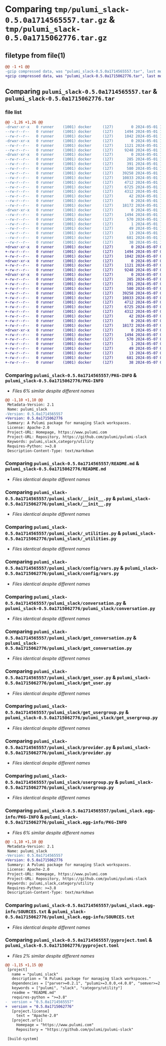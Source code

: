 # Comparing `tmp/pulumi_slack-0.5.0a1714565557.tar.gz` & `tmp/pulumi_slack-0.5.0a1715062776.tar.gz`

## filetype from file(1)

```diff
@@ -1 +1 @@
-gzip compressed data, was "pulumi_slack-0.5.0a1714565557.tar", last modified: Wed May  1 12:16:23 2024, max compression
+gzip compressed data, was "pulumi_slack-0.5.0a1715062776.tar", last modified: Tue May  7 06:26:03 2024, max compression
```

## Comparing `pulumi_slack-0.5.0a1714565557.tar` & `pulumi_slack-0.5.0a1715062776.tar`

### file list

```diff
@@ -1,26 +1,26 @@
-drwxr-xr-x   0 runner    (1001) docker     (127)        0 2024-05-01 12:16:23.956099 pulumi_slack-0.5.0a1714565557/
--rw-r--r--   0 runner    (1001) docker     (127)     1494 2024-05-01 12:16:23.952099 pulumi_slack-0.5.0a1714565557/PKG-INFO
--rw-r--r--   0 runner    (1001) docker     (127)     1042 2024-05-01 12:16:15.000000 pulumi_slack-0.5.0a1714565557/README.md
-drwxr-xr-x   0 runner    (1001) docker     (127)        0 2024-05-01 12:16:23.952099 pulumi_slack-0.5.0a1714565557/pulumi_slack/
--rw-r--r--   0 runner    (1001) docker     (127)     1121 2024-05-01 12:16:15.000000 pulumi_slack-0.5.0a1714565557/pulumi_slack/__init__.py
--rw-r--r--   0 runner    (1001) docker     (127)     9248 2024-05-01 12:16:15.000000 pulumi_slack-0.5.0a1714565557/pulumi_slack/_utilities.py
-drwxr-xr-x   0 runner    (1001) docker     (127)        0 2024-05-01 12:16:23.952099 pulumi_slack-0.5.0a1714565557/pulumi_slack/config/
--rw-r--r--   0 runner    (1001) docker     (127)      285 2024-05-01 12:16:15.000000 pulumi_slack-0.5.0a1714565557/pulumi_slack/config/__init__.py
--rw-r--r--   0 runner    (1001) docker     (127)      391 2024-05-01 12:16:15.000000 pulumi_slack-0.5.0a1714565557/pulumi_slack/config/__init__.pyi
--rw-r--r--   0 runner    (1001) docker     (127)      580 2024-05-01 12:16:15.000000 pulumi_slack-0.5.0a1714565557/pulumi_slack/config/vars.py
--rw-r--r--   0 runner    (1001) docker     (127)    39258 2024-05-01 12:16:15.000000 pulumi_slack-0.5.0a1714565557/pulumi_slack/conversation.py
--rw-r--r--   0 runner    (1001) docker     (127)    10833 2024-05-01 12:16:15.000000 pulumi_slack-0.5.0a1714565557/pulumi_slack/get_conversation.py
--rw-r--r--   0 runner    (1001) docker     (127)     4712 2024-05-01 12:16:15.000000 pulumi_slack-0.5.0a1714565557/pulumi_slack/get_user.py
--rw-r--r--   0 runner    (1001) docker     (127)     6725 2024-05-01 12:16:15.000000 pulumi_slack-0.5.0a1714565557/pulumi_slack/get_usergroup.py
--rw-r--r--   0 runner    (1001) docker     (127)     4312 2024-05-01 12:16:15.000000 pulumi_slack-0.5.0a1714565557/pulumi_slack/provider.py
--rw-r--r--   0 runner    (1001) docker     (127)       42 2024-05-01 12:16:15.000000 pulumi_slack-0.5.0a1714565557/pulumi_slack/pulumi-plugin.json
--rw-r--r--   0 runner    (1001) docker     (127)        0 2024-05-01 12:16:15.000000 pulumi_slack-0.5.0a1714565557/pulumi_slack/py.typed
--rw-r--r--   0 runner    (1001) docker     (127)    18172 2024-05-01 12:16:15.000000 pulumi_slack-0.5.0a1714565557/pulumi_slack/usergroup.py
-drwxr-xr-x   0 runner    (1001) docker     (127)        0 2024-05-01 12:16:23.952099 pulumi_slack-0.5.0a1714565557/pulumi_slack.egg-info/
--rw-r--r--   0 runner    (1001) docker     (127)     1494 2024-05-01 12:16:23.000000 pulumi_slack-0.5.0a1714565557/pulumi_slack.egg-info/PKG-INFO
--rw-r--r--   0 runner    (1001) docker     (127)      570 2024-05-01 12:16:23.000000 pulumi_slack-0.5.0a1714565557/pulumi_slack.egg-info/SOURCES.txt
--rw-r--r--   0 runner    (1001) docker     (127)        1 2024-05-01 12:16:23.000000 pulumi_slack-0.5.0a1714565557/pulumi_slack.egg-info/dependency_links.txt
--rw-r--r--   0 runner    (1001) docker     (127)       49 2024-05-01 12:16:23.000000 pulumi_slack-0.5.0a1714565557/pulumi_slack.egg-info/requires.txt
--rw-r--r--   0 runner    (1001) docker     (127)       13 2024-05-01 12:16:23.000000 pulumi_slack-0.5.0a1714565557/pulumi_slack.egg-info/top_level.txt
--rw-r--r--   0 runner    (1001) docker     (127)      681 2024-05-01 12:16:15.000000 pulumi_slack-0.5.0a1714565557/pyproject.toml
--rw-r--r--   0 runner    (1001) docker     (127)       38 2024-05-01 12:16:23.956099 pulumi_slack-0.5.0a1714565557/setup.cfg
+drwxr-xr-x   0 runner    (1001) docker     (127)        0 2024-05-07 06:26:03.617758 pulumi_slack-0.5.0a1715062776/
+-rw-r--r--   0 runner    (1001) docker     (127)     1494 2024-05-07 06:26:03.617758 pulumi_slack-0.5.0a1715062776/PKG-INFO
+-rw-r--r--   0 runner    (1001) docker     (127)     1042 2024-05-07 06:25:54.000000 pulumi_slack-0.5.0a1715062776/README.md
+drwxr-xr-x   0 runner    (1001) docker     (127)        0 2024-05-07 06:26:03.613758 pulumi_slack-0.5.0a1715062776/pulumi_slack/
+-rw-r--r--   0 runner    (1001) docker     (127)     1121 2024-05-07 06:25:54.000000 pulumi_slack-0.5.0a1715062776/pulumi_slack/__init__.py
+-rw-r--r--   0 runner    (1001) docker     (127)     9248 2024-05-07 06:25:54.000000 pulumi_slack-0.5.0a1715062776/pulumi_slack/_utilities.py
+drwxr-xr-x   0 runner    (1001) docker     (127)        0 2024-05-07 06:26:03.617758 pulumi_slack-0.5.0a1715062776/pulumi_slack/config/
+-rw-r--r--   0 runner    (1001) docker     (127)      285 2024-05-07 06:25:54.000000 pulumi_slack-0.5.0a1715062776/pulumi_slack/config/__init__.py
+-rw-r--r--   0 runner    (1001) docker     (127)      391 2024-05-07 06:25:54.000000 pulumi_slack-0.5.0a1715062776/pulumi_slack/config/__init__.pyi
+-rw-r--r--   0 runner    (1001) docker     (127)      580 2024-05-07 06:25:54.000000 pulumi_slack-0.5.0a1715062776/pulumi_slack/config/vars.py
+-rw-r--r--   0 runner    (1001) docker     (127)    39258 2024-05-07 06:25:54.000000 pulumi_slack-0.5.0a1715062776/pulumi_slack/conversation.py
+-rw-r--r--   0 runner    (1001) docker     (127)    10833 2024-05-07 06:25:54.000000 pulumi_slack-0.5.0a1715062776/pulumi_slack/get_conversation.py
+-rw-r--r--   0 runner    (1001) docker     (127)     4712 2024-05-07 06:25:54.000000 pulumi_slack-0.5.0a1715062776/pulumi_slack/get_user.py
+-rw-r--r--   0 runner    (1001) docker     (127)     6725 2024-05-07 06:25:54.000000 pulumi_slack-0.5.0a1715062776/pulumi_slack/get_usergroup.py
+-rw-r--r--   0 runner    (1001) docker     (127)     4312 2024-05-07 06:25:54.000000 pulumi_slack-0.5.0a1715062776/pulumi_slack/provider.py
+-rw-r--r--   0 runner    (1001) docker     (127)       42 2024-05-07 06:25:54.000000 pulumi_slack-0.5.0a1715062776/pulumi_slack/pulumi-plugin.json
+-rw-r--r--   0 runner    (1001) docker     (127)        0 2024-05-07 06:25:54.000000 pulumi_slack-0.5.0a1715062776/pulumi_slack/py.typed
+-rw-r--r--   0 runner    (1001) docker     (127)    18172 2024-05-07 06:25:54.000000 pulumi_slack-0.5.0a1715062776/pulumi_slack/usergroup.py
+drwxr-xr-x   0 runner    (1001) docker     (127)        0 2024-05-07 06:26:03.617758 pulumi_slack-0.5.0a1715062776/pulumi_slack.egg-info/
+-rw-r--r--   0 runner    (1001) docker     (127)     1494 2024-05-07 06:26:03.000000 pulumi_slack-0.5.0a1715062776/pulumi_slack.egg-info/PKG-INFO
+-rw-r--r--   0 runner    (1001) docker     (127)      570 2024-05-07 06:26:03.000000 pulumi_slack-0.5.0a1715062776/pulumi_slack.egg-info/SOURCES.txt
+-rw-r--r--   0 runner    (1001) docker     (127)        1 2024-05-07 06:26:03.000000 pulumi_slack-0.5.0a1715062776/pulumi_slack.egg-info/dependency_links.txt
+-rw-r--r--   0 runner    (1001) docker     (127)       49 2024-05-07 06:26:03.000000 pulumi_slack-0.5.0a1715062776/pulumi_slack.egg-info/requires.txt
+-rw-r--r--   0 runner    (1001) docker     (127)       13 2024-05-07 06:26:03.000000 pulumi_slack-0.5.0a1715062776/pulumi_slack.egg-info/top_level.txt
+-rw-r--r--   0 runner    (1001) docker     (127)      681 2024-05-07 06:25:54.000000 pulumi_slack-0.5.0a1715062776/pyproject.toml
+-rw-r--r--   0 runner    (1001) docker     (127)       38 2024-05-07 06:26:03.617758 pulumi_slack-0.5.0a1715062776/setup.cfg
```

### Comparing `pulumi_slack-0.5.0a1714565557/PKG-INFO` & `pulumi_slack-0.5.0a1715062776/PKG-INFO`

 * *Files 6% similar despite different names*

```diff
@@ -1,10 +1,10 @@
 Metadata-Version: 2.1
 Name: pulumi_slack
-Version: 0.5.0a1714565557
+Version: 0.5.0a1715062776
 Summary: A Pulumi package for managing Slack workspaces.
 License: Apache-2.0
 Project-URL: Homepage, https://www.pulumi.com
 Project-URL: Repository, https://github.com/pulumi/pulumi-slack
 Keywords: pulumi,slack,category/utility
 Requires-Python: >=3.8
 Description-Content-Type: text/markdown
```

### Comparing `pulumi_slack-0.5.0a1714565557/README.md` & `pulumi_slack-0.5.0a1715062776/README.md`

 * *Files identical despite different names*

### Comparing `pulumi_slack-0.5.0a1714565557/pulumi_slack/__init__.py` & `pulumi_slack-0.5.0a1715062776/pulumi_slack/__init__.py`

 * *Files identical despite different names*

### Comparing `pulumi_slack-0.5.0a1714565557/pulumi_slack/_utilities.py` & `pulumi_slack-0.5.0a1715062776/pulumi_slack/_utilities.py`

 * *Files identical despite different names*

### Comparing `pulumi_slack-0.5.0a1714565557/pulumi_slack/config/vars.py` & `pulumi_slack-0.5.0a1715062776/pulumi_slack/config/vars.py`

 * *Files identical despite different names*

### Comparing `pulumi_slack-0.5.0a1714565557/pulumi_slack/conversation.py` & `pulumi_slack-0.5.0a1715062776/pulumi_slack/conversation.py`

 * *Files identical despite different names*

### Comparing `pulumi_slack-0.5.0a1714565557/pulumi_slack/get_conversation.py` & `pulumi_slack-0.5.0a1715062776/pulumi_slack/get_conversation.py`

 * *Files identical despite different names*

### Comparing `pulumi_slack-0.5.0a1714565557/pulumi_slack/get_user.py` & `pulumi_slack-0.5.0a1715062776/pulumi_slack/get_user.py`

 * *Files identical despite different names*

### Comparing `pulumi_slack-0.5.0a1714565557/pulumi_slack/get_usergroup.py` & `pulumi_slack-0.5.0a1715062776/pulumi_slack/get_usergroup.py`

 * *Files identical despite different names*

### Comparing `pulumi_slack-0.5.0a1714565557/pulumi_slack/provider.py` & `pulumi_slack-0.5.0a1715062776/pulumi_slack/provider.py`

 * *Files identical despite different names*

### Comparing `pulumi_slack-0.5.0a1714565557/pulumi_slack/usergroup.py` & `pulumi_slack-0.5.0a1715062776/pulumi_slack/usergroup.py`

 * *Files identical despite different names*

### Comparing `pulumi_slack-0.5.0a1714565557/pulumi_slack.egg-info/PKG-INFO` & `pulumi_slack-0.5.0a1715062776/pulumi_slack.egg-info/PKG-INFO`

 * *Files 6% similar despite different names*

```diff
@@ -1,10 +1,10 @@
 Metadata-Version: 2.1
 Name: pulumi_slack
-Version: 0.5.0a1714565557
+Version: 0.5.0a1715062776
 Summary: A Pulumi package for managing Slack workspaces.
 License: Apache-2.0
 Project-URL: Homepage, https://www.pulumi.com
 Project-URL: Repository, https://github.com/pulumi/pulumi-slack
 Keywords: pulumi,slack,category/utility
 Requires-Python: >=3.8
 Description-Content-Type: text/markdown
```

### Comparing `pulumi_slack-0.5.0a1714565557/pulumi_slack.egg-info/SOURCES.txt` & `pulumi_slack-0.5.0a1715062776/pulumi_slack.egg-info/SOURCES.txt`

 * *Files identical despite different names*

### Comparing `pulumi_slack-0.5.0a1714565557/pyproject.toml` & `pulumi_slack-0.5.0a1715062776/pyproject.toml`

 * *Files 2% similar despite different names*

```diff
@@ -1,15 +1,15 @@
 [project]
   name = "pulumi_slack"
   description = "A Pulumi package for managing Slack workspaces."
   dependencies = ["parver>=0.2.1", "pulumi>=3.0.0,<4.0.0", "semver>=2.8.1"]
   keywords = ["pulumi", "slack", "category/utility"]
   readme = "README.md"
   requires-python = ">=3.8"
-  version = "0.5.0a1714565557"
+  version = "0.5.0a1715062776"
   [project.license]
     text = "Apache-2.0"
   [project.urls]
     Homepage = "https://www.pulumi.com"
     Repository = "https://github.com/pulumi/pulumi-slack"
 
 [build-system]
```

